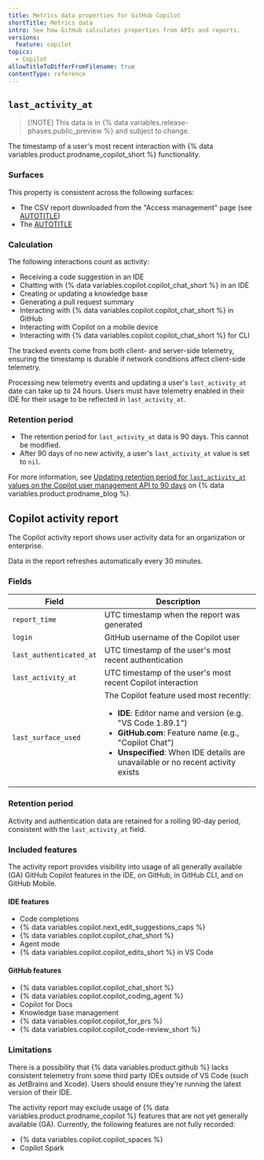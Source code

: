 ```yaml
---
title: Metrics data properties for GitHub Copilot
shortTitle: Metrics data
intro: See how GitHub calculates properties from APIs and reports.
versions:
  feature: copilot
topics:
  - Copilot
allowTitleToDifferFromFilename: true
contentType: reference
---
```


## `last_activity_at`

> [!NOTE] This data is in {% data variables.release-phases.public_preview %} and subject to change.

The timestamp of a user's most recent interaction with {% data variables.product.prodname_copilot_short %} functionality.

### Surfaces

This property is consistent across the following surfaces:

* The CSV report downloaded from the "Access management" page (see [AUTOTITLE](/copilot/how-tos/administer/organizations/reviewing-activity-related-to-github-copilot-in-your-organization/reviewing-user-activity-data-for-copilot-in-your-organization))
* The [AUTOTITLE](/rest/copilot/copilot-user-management)

### Calculation

The following interactions count as activity:

* Receiving a code suggestion in an IDE
* Chatting with {% data variables.copilot.copilot_chat_short %} in an IDE
* Creating or updating a knowledge base
* Generating a pull request summary
* Interacting with {% data variables.copilot.copilot_chat_short %} in GitHub
* Interacting with Copilot on a mobile device
* Interacting with {% data variables.copilot.copilot_chat_short %} for CLI

The tracked events come from both client- and server-side telemetry, ensuring the timestamp is durable if network conditions affect client-side telemetry.

Processing new telemetry events and updating a user's `last_activity_at` date can take up to 24 hours. Users must have telemetry enabled in their IDE for their usage to be reflected in `last_activity_at`.

### Retention period

* The retention period for `last_activity_at` data is 90 days. This cannot be modified.
* After 90 days of no new activity, a user's `last_activity_at` value is set to `nil`.

For more information, see [Updating retention period for `last_activity_at` values on the Copilot user management API to 90 days](https://github.blog/changelog/2025-01-17-updating-retention-period-for-last_activity_at-values-on-the-user-management-api-public-preview-to-90-days/) on {% data variables.product.prodname_blog %}.

## Copilot activity report

The Copilot activity report shows user activity data for an organization or enterprise.

Data in the report refreshes automatically every 30 minutes.

### Fields

| Field | Description |
|-------|-------------|
| `report_time` | UTC timestamp when the report was generated |
| `login` | GitHub username of the Copilot user |
| `last_authenticated_at` | UTC timestamp of the user's most recent authentication |
| `last_activity_at` | UTC timestamp of the user's most recent Copilot interaction |
| `last_surface_used` | The Copilot feature used most recently:<br><ul><li>**IDE**: Editor name and version (e.g. "VS Code 1.89.1")</li><li>**GitHub.com**: Feature name (e.g., "Copilot Chat")</li><li>**Unspecified**: When IDE details are unavailable or no recent activity exists</ul> |

### Retention period

Activity and authentication data are retained for a rolling 90-day period, consistent with the `last_activity_at` field.

### Included features

The activity report provides visibility into usage of all generally available (GA) GitHub Copilot features in the IDE, on GitHub, in GitHub CLI, and on GitHub Mobile.

#### IDE features

* Code completions
* {% data variables.copilot.next_edit_suggestions_caps %}
* {% data variables.copilot.copilot_chat_short %}
* Agent mode
* {% data variables.copilot.copilot_edits_short %} in VS Code

#### GitHub features

* {% data variables.copilot.copilot_chat_short %}
* {% data variables.copilot.copilot_coding_agent %}
* Copilot for Docs
* Knowledge base management
* {% data variables.copilot.copilot_for_prs %}
* {% data variables.copilot.copilot_code-review_short %}

### Limitations

There is a possibility that {% data variables.product.github %} lacks consistent telemetry from some third party IDEs outside of VS Code (such as JetBrains and Xcode). Users should ensure they're running the latest version of their IDE.

The activity report may exclude usage of {% data variables.product.prodname_copilot %} features that are not yet generally available (GA). Currently, the following features are not fully recorded:

* {% data variables.copilot.copilot_spaces %}
* Copilot Spark
